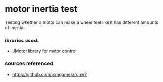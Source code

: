 # motor inertia test

Testing whether a motor can make a wheel feel like it has different amounts of inertia.


### ibraries used:
* [JMotor](https://github.com/joshua-8/JMotor) library for motor control
### sources referenced:
* https://github.com/rcmgames/rcmv2
